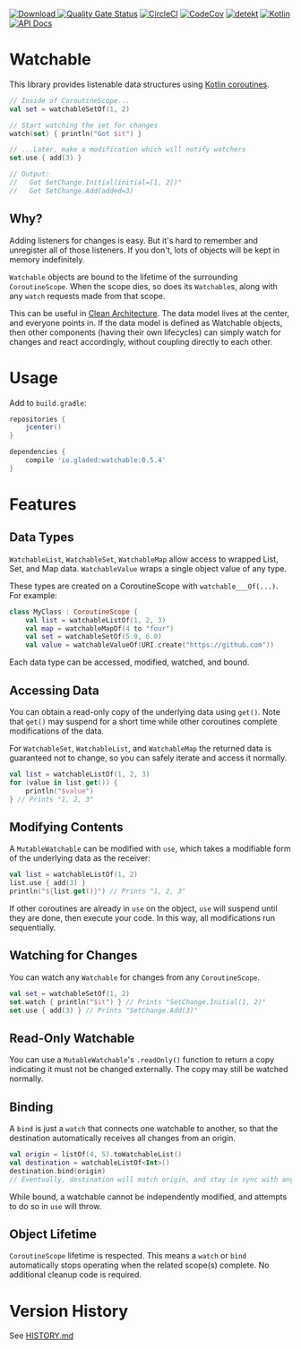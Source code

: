 [ ![Download](https://api.bintray.com/packages/gladed/watchable/watchable/images/download.svg?version=0.5.4) ](https://bintray.com/gladed/watchable/watchable/0.5.4/link)
[![Quality Gate Status](https://sonarcloud.io/api/project_badges/measure?project=gladed_watchable&metric=alert_status)](https://sonarcloud.io/dashboard?id=gladed_watchable)
[![CircleCI](https://circleci.com/gh/gladed/watchable.svg?style=svg)](https://circleci.com/gh/gladed/watchable)
[![CodeCov](https://codecov.io/github/gladed/watchable/coverage.svg?branch=master)](https://codecov.io/github/gladed/watchable)
[![detekt](https://img.shields.io/badge/code%20style-%E2%9D%A4-FF4081.svg)](https://arturbosch.github.io/detekt/)
[![Kotlin](https://img.shields.io/badge/Kotlin-1.3.21-blue.svg)](https://kotlinlang.org/)
[![API Docs](https://img.shields.io/badge/API_Docs-0.5.4-purple.svg)](https://gladed.github.io/watchable/0.5.4/io.gladed.watchable/)

# Watchable

This library provides listenable data structures using [Kotlin coroutines](https://kotlinlang.org/docs/reference/coroutines-overview.html).

```kotlin
// Inside of CoroutineScope...
val set = watchableSetOf(1, 2)

// Start watching the set for changes
watch(set) { println("Got $it") }

// ...Later, make a modification which will notify watchers
set.use { add(3) }

// Output:
//   Got SetChange.Initial(initial=[1, 2])"
//   Got SetChange.Add(added=3)
```

## Why?

Adding listeners for changes is easy. But it's hard to remember and unregister all of those listeners. If you don't, lots of objects will be kept in memory indefinitely.

`Watchable` objects are bound to the lifetime of the surrounding `CoroutineScope`. When the scope dies, so does its `Watchable`s, along with any `watch` requests made from that scope.

This can be useful in [Clean Architecture](https://blog.cleancoder.com/uncle-bob/2012/08/13/the-clean-architecture.html). The data model lives at the center, and everyone points in. If the data model is defined as Watchable objects, then other components (having their own lifecycles) can simply watch for changes and react accordingly, without coupling directly to each other.

# Usage

Add to `build.gradle`:

```gradle
repositories {
    jcenter()
}

dependencies {
    compile 'io.gladed:watchable:0.5.4'
}
```

# Features

## Data Types

`WatchableList`, `WatchableSet`, `WatchableMap` allow access to wrapped List, Set, and Map data. `WatchableValue` wraps a single object value of any type.

These types are created on a CoroutineScope with `watchable___Of(...)`. For example: 

```kotlin
class MyClass : CoroutineScope {
    val list = watchableListOf(1, 2, 3)
    val map = watchableMapOf(4 to "four")
    val set = watchableSetOf(5.0, 6.0)
    val value = watchableValueOf(URI.create("https://github.com"))
```

Each data type can be accessed, modified, watched, and bound. 

## Accessing Data

You can obtain a read-only copy of the underlying data using `get()`. Note that `get()` may suspend for a short time while other coroutines complete modifications of the data.

For `WatchableSet`, `WatchableList`, and `WatchableMap` the returned data is guaranteed not to change, so you can safely iterate and access it normally.

```kotlin
val list = watchableListOf(1, 2, 3)
for (value in list.get()) {
    println("$value")
} // Prints "1, 2, 3"
```

## Modifying Contents

A `MutableWatchable` can be modified with `use`, which takes a modifiable form of the underlying data as the receiver:

```kotlin
val list = watchableListOf(1, 2)
list.use { add(3) }
println("${list.get()}") // Prints "1, 2, 3" 
```  

If other coroutines are already in `use` on the object, `use` will suspend until they are done, then execute your code. In this way, all modifications run sequentially.

## Watching for Changes

You can watch any `Watchable` for changes from any `CoroutineScope`.

```kotlin
val set = watchableSetOf(1, 2)
set.watch { println("$it") } // Prints "SetChange.Initial(1, 2)"
set.use { add(3) } // Prints "SetChange.Add(3)"
```

## Read-Only Watchable

You can use a `MutableWatchable`'s `.readOnly()` function to return a copy indicating it must not be changed externally. The copy may still be watched normally.

## Binding

A `bind` is just a `watch` that connects one watchable to another, so that the destination automatically receives all changes from an origin.

```kotlin
val origin = listOf(4, 5).toWatchableList()
val destination = watchableListOf<Int>()
destination.bind(origin)
// Eventually, destination will match origin, and stay in sync with any further changes to origin.
```

While bound, a watchable cannot be independently modified, and attempts to do so in `use` will throw.

## Object Lifetime

`CoroutineScope` lifetime is respected. This means a `watch` or `bind` automatically stops operating when the related scope(s) complete. No additional cleanup code is required.

# Version History

See [HISTORY.md](HISTORY.md)
